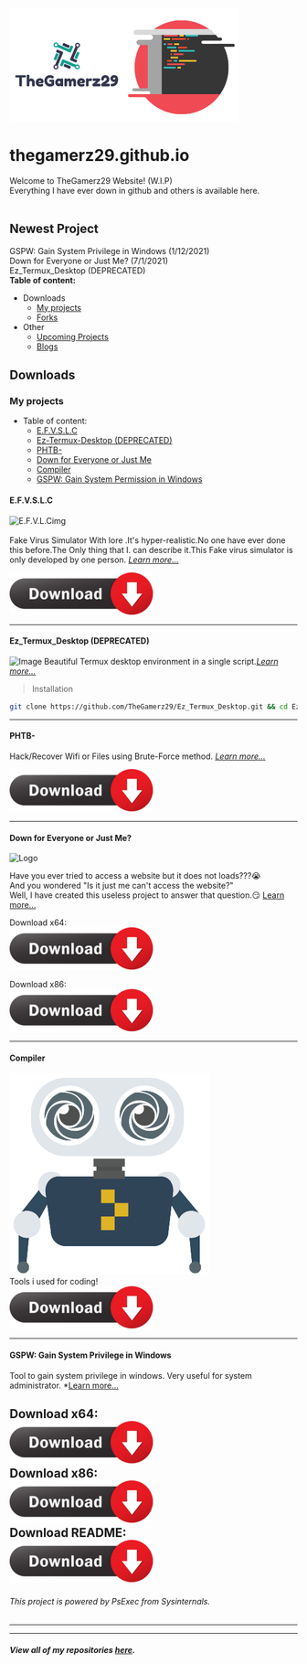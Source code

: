 ![logo](https://github.com/TheGamerz29/thegamerz29.github.io/raw/images/Logo.png)![code](https://github.com/TheGamerz29/thegamerz29.github.io/raw/images/CODE.png)
# thegamerz29.github.io
Welcome to TheGamerz29 Website! (W.I.P)<br>
Everything I have ever down in github and others is available here.<br>
<br>
## Newest Project
GSPW: Gain System Privilege in Windows (1/12/2021)<br>
Down for Everyone or Just Me? (7/1/2021)<br>
Ez_Termux_Desktop (DEPRECATED)<br>
**Table of content:**<br>
* Downloads
  * [My projects](https://thegamerz29.github.io/#my-projects)
  * [Forks](https://thegamerz29.github.io/#forks)
* Other
  * [Upcoming Projects](https://thegamerz29.github.io/#upcoming-projects)
  * [Blogs](https://thegamerz29.github.io/#blogs)

## Downloads
### **My projects**
* Table of content:
  * [E.F.V.S.L.C](https://thegamerz29.github.io/#efvslc)
  * [Ez-Termux-Desktop (DEPRECATED)](https://thegamerz29.github.io/#ez_termux_desktop)
  * [PHTB-](https://thegamerz29.github.io/#phtb-)
  * [Down for Everyone or Just Me](https://thegamerz29.github.io/#down-for-everyone-or-just-me)
  * [Compiler](https://thegamerz29.github.io/#compiler)
  * [GSPW: Gain System Permission in Windows](https://thegamerz29.github.io/#gspw-gain-system-privilege-in-windows)
#### E.F.V.S.L.C
![E.F.V.L.Cimg](https://content.instructables.com/ORIG/FEW/1TB2/KBRXY7R8/FEW1TB2KBRXY7R8.png?auto=webp&frame=1&width=1024&height=1024&fit=bounds&md=8233361f398eddbeb7c55e413bb5ac3a)<br>
<br>
Fake Virus Simulator With lore .It's hyper-realistic.No one have ever done this before.The Only thing that I. can describe it.This Fake virus simulator is only developed by one person. *[Learn more...](https://thegamerz29.github.io/E.F.V.S.L.C-Fake-Virus-Simulator/#efvslc-)*

<a href="https://github.com/TheGamerz29/E.F.V.S.L.C-Fake-Virus-Simulator/releases/download/V1.0X/E.F.V.S.F.C.PROJECT.-.exe" download="#efvslc">
  <img src="https://github.com/TheGamerz29/thegamerz29.github.io/raw/images/downloadbutton_30.png" alt="E.F.V.S.L.C" width="251" height="74">
</a>

----------------------------------------------------------------------------------------------------------------------------------------------------------------

#### Ez_Termux_Desktop (DEPRECATED)
![Image](https://github.com/adi1090x/termux-desktop/raw/master/previews/logo.png)
Beautiful Termux desktop environment in a single script.*[Learn more...](https://github.com/TheGamerz29/Ez_Termux_Desktop#ez_termux_desktop)*
> Installation
```bash
git clone https://github.com/TheGamerz29/Ez_Termux_Desktop.git && cd Ez_Termux_Desktop && clear && bash install.sh
```
----------------------------------------------------------------------------------------------------------------------------------------------------------------

#### PHTB-
Hack/Recover Wifi or Files using Brute-Force method. *[Learn more...](https://thegamerz29.github.io/PHTB-/#phtb-)*

<a href="https://github.com/TheGamerz29/PHTB-/releases/download/V1.36X/PHTB.V1.34.Release.Installer.zip" download="#PHTB">
  <img src="https://github.com/TheGamerz29/thegamerz29.github.io/raw/images/downloadbutton_30.png" alt="PHTB" width="251" height="74">
</a>

----------------------------------------------------------------------------------------------------------------------------------------------------------------

#### Down for Everyone or Just Me?
![Logo](https://github.com/TheGamerz29/Down-for-Everyone-or-Just-Me/raw/gh-pages/raw/DFJM.ico)

Have you ever tried to access a website but it does not loads???😭<br>
And you wondered "Is it just me can't access the website?"<br>
Well, I have created this useless project to answer that question.😏 [Learn more...](https://thegamerz29.github.io/Down-for-Everyone-or-Just-Me)

Download x64:<br>
<a href="https://github.com/TheGamerz29/Down-for-Everyone-or-Just-Me/releases/download/1.0.0.0/Down.for.Everyone.or.Just.Me.x64.exe" download="#DFJM">
  <img src="https://github.com/TheGamerz29/thegamerz29.github.io/raw/images/downloadbutton_30.png" alt="dfjm" width="251" height="74">
</a><br>

Download x86:<br>
<a href="https://github.com/TheGamerz29/Down-for-Everyone-or-Just-Me/releases/download/1.0.0.0/Down.for.Everyone.or.Just.Me.x86.exe" download="#DFJM">
  <img src="https://github.com/TheGamerz29/thegamerz29.github.io/raw/images/downloadbutton_30.png" alt="dfjm" width="251" height="74">
</a>

----------------------------------------------------------------------------------------------------------------------------------------------------------------

#### Compiler
![comp](https://github.com/TheGamerz29/thegamerz29.github.io/raw/images/Compiler.png)<br>
Tools i used for coding!<br>
<a href="https://github.com/TheGamerz29/Compiler/releases/download/0.12/Compiler.zip" download="#comp">
  <img src="https://github.com/TheGamerz29/thegamerz29.github.io/raw/images/downloadbutton_30.png" alt="comp" width="251" height="74">
</a><br>

-----------------------------------------------------------------------------------------------------------------------------------------------------------------

#### GSPW: Gain System Privilege in Windows
Tool to gain system privilege in windows. Very useful for system administrator. *[Learn more...](https://thegamerz29.github.io/GSPW)<br>

Download x64:<br>
<a href="https://github.com/TheGamerz29/GSPW/releases/download/1.0.0.0/GSPWx64.exe" download="#GSPW">
  <img src="https://github.com/TheGamerz29/thegamerz29.github.io/raw/images/downloadbutton_30.png" alt="E.F.V.S.L.C" width="251" height="74">
</a><br>
Download x86:<br>
<a href="https://github.com/TheGamerz29/GSPW/releases/download/1.0.0.0/GSPWx86.exe" download="#GSPW">
  <img src="https://github.com/TheGamerz29/thegamerz29.github.io/raw/images/downloadbutton_30.png" alt="E.F.V.S.L.C" width="251" height="74">
</a><br>
Download README:<br>
<a href="https://github.com/TheGamerz29/GSPW/releases/download/1.0.0.0/README.txt" download="#GSPW">
  <img src="https://github.com/TheGamerz29/thegamerz29.github.io/raw/images/downloadbutton_30.png" alt="E.F.V.S.L.C" width="251" height="74">
</a><br>
----------------------------------------------------------------------------------------------------------------------------------------------
###### This project is powered by PsExec from Sysinternals.
----------------------------------------------------------------------------------------------------------------------------------------------

----------------------------------------------------------------------------------------------------------------------------------------------

#### *View all of my repositories [here](https://github.com/TheGamerz29).*

